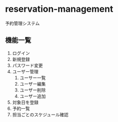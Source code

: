 # reservation-management
予約管理システム

## 機能一覧
1. ログイン
1. 新規登録
1. パスワード変更
1. ユーザー管理
    1. ユーサー一覧
    1. ユーザー編集
    1. ユーザー削除
    1. ユーザー追加
1. 対象日を登録
1. 予約一覧
1. 担当ごとのスケジュール確認